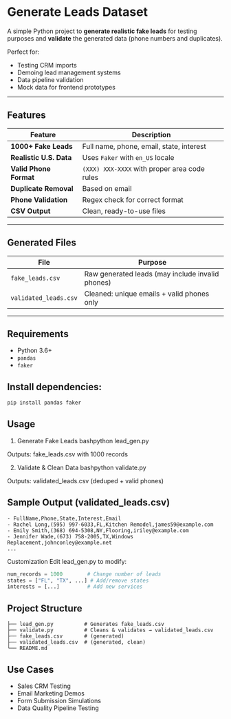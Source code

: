 # Generate Leads Dataset

A simple Python project to **generate realistic fake leads** for testing purposes and **validate** the generated data (phone numbers and duplicates).

Perfect for:
- Testing CRM imports
- Demoing lead management systems
- Data pipeline validation
- Mock data for frontend prototypes

---

## Features

| Feature | Description |
|-------|-----------|
| **1000+ Fake Leads** | Full name, phone, email, state, interest |
| **Realistic U.S. Data** | Uses `Faker` with `en_US` locale |
| **Valid Phone Format** | `(XXX) XXX-XXXX` with proper area code rules |
| **Duplicate Removal** | Based on email |
| **Phone Validation** | Regex check for correct format |
| **CSV Output** | Clean, ready-to-use files |

---

## Generated Files

| File | Purpose |
|------|--------|
| `fake_leads.csv` | Raw generated leads (may include invalid phones) |
| `validated_leads.csv` | Cleaned: unique emails + valid phones only |

---

## Requirements

- Python 3.6+
- `pandas`
- `faker`

## Install dependencies:

```bash
pip install pandas faker
```

## Usage
1. Generate Fake Leads
bashpython lead_gen.py

Outputs: fake_leads.csv with 1000 records

2. Validate & Clean Data
bashpython validate.py

Outputs: validated_leads.csv (deduped + valid phones)


## Sample Output (validated_leads.csv)
```csv
- FullName,Phone,State,Interest,Email
- Rachel Long,(595) 997-6033,FL,Kitchen Remodel,james59@example.com
- Emily Smith,(368) 694-5308,NY,Flooring,iriley@example.com
- Jennifer Wade,(673) 758-2005,TX,Windows Replacement,johnconley@example.net
...
```

Customization
Edit lead_gen.py to modify:
```python
num_records = 1000        # Change number of leads
states = ["FL", "TX", ...] # Add/remove states
interests = [...]         # Add new services
```

## Project Structure
```text.
├── lead_gen.py          # Generates fake_leads.csv
├── validate.py          # Cleans & validates → validated_leads.csv
├── fake_leads.csv       # (generated)
├── validated_leads.csv  # (generated, clean)
└── README.md
```

## Use Cases

- Sales CRM Testing
- Email Marketing Demos
- Form Submission Simulations
- Data Quality Pipeline Testing
